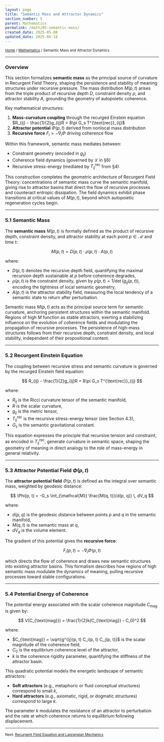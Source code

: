 ```yaml
---
layout: page
title: "Semantic Mass and Attractor Dynamics"
section_number: 5
parent: Mathematics
permalink: /math/05-semantic-mass/
created_date: 2025-05-08
updated_date: 2025-06-18
---
```


<small>[Home](/) / [Mathematics](/math/) / Semantic Mass and Attractor Dynamics</small>

---

### Overview

This section formalizes **semantic mass** as the principal source of curvature in Recurgent Field Theory, shaping the persistence and stability of meaning structures under recursive pressure. The mass distribution $M(p,t)$ arises from the triple product of recursive depth $D$, constraint density $\rho$, and attractor stability $A$, grounding the geometry of autopoietic coherence.

Key mathematical structures:
1. **Mass-curvature coupling** through the recurged Einstein equation $R_{ij} - \frac{1}{2}g_{ij}R = 8\pi G_s T^{\text{rec}}_{ij}$
2. **Attractor potential** $\Phi(p,t)$ derived from nonlocal mass distribution
3. **Recursive force** $F_i = -\nabla_i\Phi$ driving coherence flow

Within this framework, semantic mass mediates between:
- Constraint geometry (encoded in $g_{ij}$)
- Coherence field dynamics (governed by $\mathcal{L}$ in §6)
- Recursive stress-energy (mediated by $T^{\text{rec}}_{ij}$ from §4)

This construction completes the geometric architecture of Recurgent Field Theory: concentrations of semantic mass curve the semantic manifold, giving rise to attractor basins that direct the flow of recursive processes and counteract entropic dissipation. The field dynamics exhibit phase transitions at critical values of $M(p, t)$, beyond which autopoietic regeneration cycles begin.

---

### **5.1 Semantic Mass**

The **semantic mass** $M(p, t)$ is formally defined as the product of recursive depth, constraint density, and attractor stability at each point $p \in \mathcal{M}$ and time $t$:

$$
M(p, t) = D(p, t) \cdot \rho(p, t) \cdot A(p, t)
$$

where:
- $D(p, t)$ denotes the recursive depth field, quantifying the maximal recursion depth sustainable at $p$ before coherence degrades,
- $\rho(p, t)$ is the constraint density, given by $\rho(p, t) = 1/\det(g_{ij}(p, t))$, encoding the tightness of local semantic geometry,
- $A(p, t)$ is the attractor stability field, measuring the local tendency of a semantic state to return after perturbation.

Semantic mass $M(p, t)$ acts as the principal source term for semantic curvature, anchoring persistent structures within the semantic manifold. Regions of high $M$ function as stable attractors, exerting a stabilizing influence on the evolution of coherence fields and modulating the propagation of recursive processes. The persistence of high-mass structures follows from their recursive depth, constraint density, and local stability, independent of their propositional content.

---

### **5.2 Recurgent Einstein Equation**

The coupling between recursive stress and semantic curvature is governed by the recurged Einstein field equation:

$$
R_{ij} - \frac{1}{2}g_{ij}R = 8\pi G_s T^{\text{rec}}_{ij}
$$

where:
- $R_{ij}$ is the Ricci curvature tensor of the semantic manifold,
- $R$ is the scalar curvature,
- $g_{ij}$ is the metric tensor,
- $T^{\text{rec}}_{ij}$ is the recursive stress-energy tensor (see Section 4.3),
- $G_s$ is the semantic gravitational constant.

This equation expresses the principle that recursive tension and constraint, as encoded in $T^{\text{rec}}_{ij}$, generate curvature in semantic space, shaping the geometry of meaning in direct analogy to the role of mass-energy in general relativity.

---

### **5.3 Attractor Potential Field $\Phi(p, t)$**

The **attractor potential field** $\Phi(p, t)$ is defined as the integral over semantic mass, weighted by geodesic distance:

$$
\Phi(p, t) = -G_s \int_{\mathcal{M}} \frac{M(q, t)}{d(p, q)} \, dV_q
$$

where:
- $d(p, q)$ is the geodesic distance between points $p$ and $q$ in the semantic manifold,
- $M(q, t)$ is the semantic mass at $q$,
- $dV_q$ is the volume element.

The gradient of this potential gives the **recursive force**:

$$
F_i(p, t) = -\nabla_i \Phi(p, t)
$$

which directs the flow of coherence and draws new semantic structures into existing attractor basins. This formalism describes how regions of high semantic mass modulate the dynamics of meaning, pulling recursive processes toward stable configurations.

---

### **5.4 Potential Energy of Coherence**

The potential energy associated with the scalar coherence magnitude $C_{\text{mag}}$ is given by:

$$
V(C_{\text{mag}}) = \frac{1}{2}k(C_{\text{mag}} - C_0)^2
$$

where:

- $C_{\text{mag}} = \sqrt{g^{ij}(p, t) C_i(p, t) C_j(p, t)}$ is the scalar magnitude of the coherence field,
- $C_0$ is the equilibrium coherence level of the attractor,
- $k$ is the coherence rigidity parameter, quantifying the stiffness of the attractor basin.

This quadratic potential models the energetic landscape of semantic attractors:
- **Soft attractors** (e.g., metaphoric or fluid conceptual structures) correspond to small $k$,
- **Hard attractors** (e.g., axiomatic, rigid, or dogmatic structures) correspond to large $k$.

The parameter $k$ modulates the resistance of an attractor to perturbation and the rate at which coherence returns to equilibrium following displacement.

---

<small>Next: [Recurgent Field Equation and Lagrangian Mechanics](/math/06-recurgent-field-equation/)</small>
